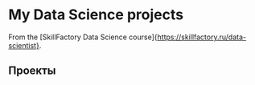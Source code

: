 # My Data Science projects

From the [SkillFactory Data Science course]{https://skillfactory.ru/data-scientist}.

## Проекты

